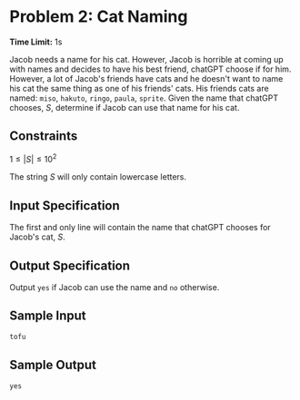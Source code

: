 # Problem 2: Cat Naming

**Time Limit:** 1s

Jacob needs a name for his cat. However, Jacob is horrible at coming up with names and decides to have his best friend, chatGPT choose if for him. However, a lot of Jacob's friends have cats and he doesn't want to name his cat the same thing as one of his friends' cats. His friends cats are named: `miso`, `hakuto`, `ringo`, `paula`, `sprite`. Given the name that chatGPT chooses, $S$, determine if Jacob can use that name for his cat.  

## Constraints

$1 \leq |S| \leq 10^2$

The string $S$ will only contain lowercase letters.

## Input Specification

The first and only line will contain the name that chatGPT chooses for Jacob's cat, $S$.

## Output Specification

Output `yes` if Jacob can use the name and `no` otherwise.

## Sample Input

```txt
tofu
```

## Sample Output

```txt
yes
```
